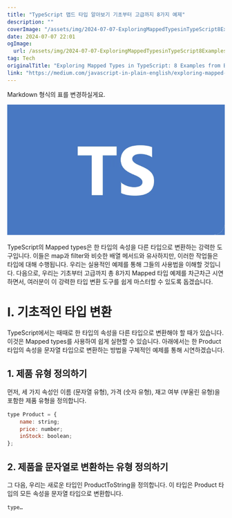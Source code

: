 ```yaml
---
title: "TypeScript 맵드 타입 알아보기 기초부터 고급까지 8가지 예제"
description: ""
coverImage: "/assets/img/2024-07-07-ExploringMappedTypesinTypeScript8ExamplesfromBasictoAdvanced_0.png"
date: 2024-07-07 22:01
ogImage: 
  url: /assets/img/2024-07-07-ExploringMappedTypesinTypeScript8ExamplesfromBasictoAdvanced_0.png
tag: Tech
originalTitle: "Exploring Mapped Types in TypeScript: 8 Examples from Basic to Advanced"
link: "https://medium.com/javascript-in-plain-english/exploring-mapped-types-in-typescript-8-examples-from-basic-to-advanced-b3b409172c35"
---
```



Markdown 형식의 표를 변경하실게요.

![Mapped types in TypeScript](/assets/img/2024-07-07-ExploringMappedTypesinTypeScript8ExamplesfromBasictoAdvanced_0.png)

TypeScript의 Mapped types은 한 타입의 속성을 다른 타입으로 변환하는 강력한 도구입니다. 이들은 map과 filter와 비슷한 배열 메서드와 유사하지만, 이러한 작업들은 타입에 대해 수행됩니다. 우리는 실용적인 예제를 통해 그들의 사용법을 이해할 것입니다. 다음으로, 우리는 기초부터 고급까지 총 8가지 Mapped 타입 예제를 차근차근 시연하면서, 여러분이 이 강력한 타입 변환 도구를 쉽게 마스터할 수 있도록 돕겠습니다.

# I. 기초적인 타입 변환

TypeScript에서는 때때로 한 타입의 속성을 다른 타입으로 변환해야 할 때가 있습니다. 이것은 Mapped types를 사용하여 쉽게 실현할 수 있습니다. 아래에서는 한 Product 타입의 속성을 문자열 타입으로 변환하는 방법을 구체적인 예제를 통해 시연하겠습니다.

<!-- TIL 수평 -->
<ins class="adsbygoogle"
     style="display:block"
     data-ad-client="ca-pub-4877378276818686"
     data-ad-slot="1549334788"
     data-ad-format="auto"
     data-full-width-responsive="true"></ins>
<script>
(adsbygoogle = window.adsbygoogle || []).push({});
</script>

## 1. 제품 유형 정의하기

먼저, 세 가지 속성인 이름 (문자열 유형), 가격 (숫자 유형), 재고 여부 (부울린 유형)을 포함한 제품 유형을 정의합니다.

```js
type Product = {
    name: string;
    price: number;
    inStock: boolean;
};
```

## 2. 제품을 문자열로 변환하는 유형 정의하기

<!-- TIL 수평 -->
<ins class="adsbygoogle"
     style="display:block"
     data-ad-client="ca-pub-4877378276818686"
     data-ad-slot="1549334788"
     data-ad-format="auto"
     data-full-width-responsive="true"></ins>
<script>
(adsbygoogle = window.adsbygoogle || []).push({});
</script>

그 다음, 우리는 새로운 타입인 ProductToString을 정의합니다. 이 타입은 Product 타입의 모든 속성을 문자열 타입으로 변환합니다.

```js
type…
```